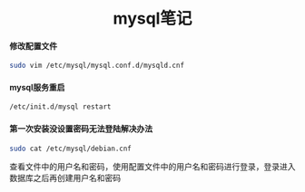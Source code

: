 <center><h1>mysql笔记</h1></center>

#### 修改配置文件

```bash
sudo vim /etc/mysql/mysql.conf.d/mysqld.cnf 
```

#### mysql服务重启

```bash
/etc/init.d/mysql restart
```

#### 第一次安装没设置密码无法登陆解决办法

```bash
sudo cat /etc/mysql/debian.cnf
```

查看文件中的用户名和密码，使用配置文件中的用户名和密码进行登录，登录进入数据库之后再创建用户名和密码